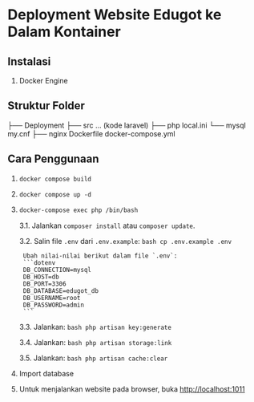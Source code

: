 # Deployment Website Edugot ke Dalam Kontainer

## Instalasi
1. Docker Engine

## Struktur Folder
 ├── Deployment
    ├── src
      ... (kode laravel)
    ├── php
      local.ini
    └── mysql
      my.cnf
    ├── nginx
Dockerfile
docker-compose.yml

## Cara Penggunaan

1. `docker compose build`
2. `docker compose up -d`
3. 
    ```bash
    docker-compose exec php /bin/bash
    ```
   
    3.1. Jalankan `composer install` atau `composer update`.
   
    3.2. Salin file `.env` dari `.env.example`:
        ```bash
        cp .env.example .env
        ```

        Ubah nilai-nilai berikut dalam file `.env`:
        ```dotenv
        DB_CONNECTION=mysql
        DB_HOST=db
        DB_PORT=3306
        DB_DATABASE=edugot_db
        DB_USERNAME=root
        DB_PASSWORD=admin
        ```
   
    3.3. Jalankan:
        ```bash
        php artisan key:generate
        ```
   
    3.4. Jalankan:
        ```bash
        php artisan storage:link
        ```

    3.5. Jalankan:
        ```bash
        php artisan cache:clear
        ```
   
4. Import database
5. Untuk menjalankan website pada browser, buka [http://localhost:1011](http://localhost:1011)

